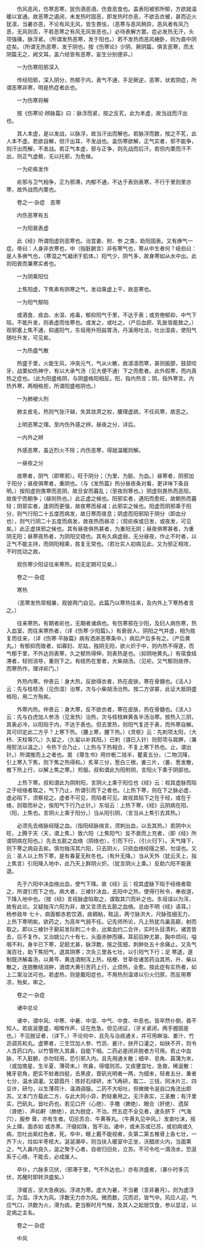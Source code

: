<!-- { "loadSidebar": true } -->
　　伤风恶风，伤寒恶寒，犹伤酒恶酒，伤食恶食也。盖表阳被邪所郁，方欲就温暖以宣通。故恶寒之遏闭，未发热时固恶，即发热时亦恶，不欲去衣被，甚而近火犹凛，当暑亦恶，不论有风无风，皆生畏怯，（恶寒与恶风稍异，恶风者有风乃恶，无风则否，不若恶寒之有风无风皆恶也。）必待表解方罢。症必发热无汗，头项强痛，脉浮紧。（所谓发热恶寒，发于阳也。）若不发热而恶风蜷卧，则为直中阴症矣。（所谓无热恶寒，发于阴也。按《伤寒论》少阴、厥阴篇，俱言恶寒，而太阴篇无之，阙文耳。盖六经皆有恶寒，妄生分别便非。）

　　一为伤寒阳邪深入

　　传经阳邪，深入阴分，热郁于内，表气不通，手足厥逆，恶寒，状若阴症，所谓恶寒非寒，明是热症者此也。

　　一为伤寒将解

　　按《伤寒论·辨脉篇》曰：脉浮而紧，按之反芤，此为本虚，故当战而汗出也。

　　其人本虚，是以发战，以脉浮，故当汗出而解也。若脉浮而数，按之不芤，此人本不虚。若欲自解，但汗出耳，不发战也。盖伤寒欲解，正气实者，邪不能争，则汗出而解，不发战。若正气本虚，邪与正争，则先战而后汗。若但内栗而汗不出，则正气虚极，无以托邪，为危候。

　　一为疟疾发作

　　疟邪与卫气相争，正为邪滞，内郁不通，不达于表则表寒，不行于里则里亦寒，故外战而内栗也。

　　卷之一·杂症　恶寒

　　内伤恶寒有五

　　一为阳衰表虚

　　此《经》所谓阳虚则恶寒也。治宜姜、附、参 之类，助阳固表。又有痹气一症。帝曰：人身非衣寒也，中（指脏腑言）非有寒气也，寒从中生者何？岐伯曰：是人多痹气也，（寒湿之气凝闭于肌体。）阳气少，阴气多，故身寒如从水中出。此则阳衰而兼寒实者也。

　　一为阴乘阳位

　　上焦阳虚，下焦素有阴寒之气，发动乘虚上干，故恶寒也。

　　一为阳气郁陷

　　或酒食、痰血、水湿、疮毒，郁抑阳气于里，不达于表；或劳倦郁抑，中气下陷，不能升发，则表虚而怯寒也。或发之，或吐之。（产后血瘀、乳胀皆能致之。）观邪塞上焦不通，抑遏阳气，东垣用升阳益胃汤，丹溪用吐法，吐出湿痰，使阳气随吐升发，可见矣。

　　一为热盛气散

　　热盛于里，火能生风，冲突元气，气从火散，故凛凛而寒，甚则振颤，鼓颔咬牙，战栗如伤神守，有以大承气汤（见大便不通）下之而愈者。此外假寒，而内真热之症也。（此为阳盛格阴，与阴盛格阳相反。阳，指内热言；阴，指外寒言。内热外寒，两相格拒，所谓阳盛格阴也。）

　　一为肺被火刑

　　肺主皮毛，热则气张汗越，失其敛肃之权，腠理虚疏，不任风寒，故恶之。

　　上明恶寒之理。至内伤外感之辨，昼夜之分，详后。

　　一内外之辨

　　外感恶寒，虽近烈火不除；内伤恶寒，得就温暖则解。

　　一昼夜之分

　　夜寒者，阴气（即寒邪）。旺于阴分；（为里、为脏、为血。）昼寒者，阴邪加于阳分；昼夜俱寒者，重阴也。（与《发热篇》热分昼夜条对看，更详味下条自明。）按阳虚则畏寒而恶阴，故旦安而暮乱；（至夜则寒也。）阴虚则畏热而恶阳，故夜宁而朝争；（昼则热也。）此正虚之候也。阳邪实者，遇阳而愈旺，故朝热而暮轻；阴邪实者，逢阴而更强，故夜寒而昼减；此邪实之候也。阳虚而阴邪乘于阳分，则气行阳二十五度而病发，故日寒而夜息；阴虚而阳邪陷于阴分（即血分也），则气行阴二十五度而病发，故夜热而昼凉；（观疟疾或日发，或夜发，可见矣。）此正虚挟邪之候也。其有昼夜俱热甚者，为重阳无阴；昼夜俱寒甚者，为重阴无阳；昼寒夜热者，为阴阳交错也。其有久病虚弱，无分昼夜，作止不时者，以正气不能主持，而阴阳相乘，胜复无常也。（若壮实人初病见此，又为邪正相攻，不时扰动之故。

　　观伤寒少阳证往来寒热，初无定期可见矣。）

　　卷之一·杂症

　　寒热

　　（恶寒发热常相兼，观彼两门自见。此篇乃以寒热往来，及内外上下寒热者言之。）

　　往来寒热，有期者疟也，无期者诸病也。有伤寒邪在少阳，及妇人病伤寒，热入血室，而往来寒热者，（详《伤寒·少阳篇》。）有衰弱人，阴阳之气并虚，相为胜复而往来，（详《伤寒·平脉篇》病有洒淅恶寒条中。）病后产后多有之。（产后黄 丸。）有郁抑而致者，如寡妇、尼姑，独阴无阳，欲火炽于中，则内热不得遂，而气郁于里，不外达则表寒，久之郁热得伸，则表热是也。（抑阴地黄丸。）有宿食结滞者，轻则消导，重则下之。有结热在里者，大柴胡汤。（见疟。又气郁则痰停，而寒热作，理详疟门。）

　　外热内寒。仲景云：身大热，反欲得衣者，热在皮肤，寒在骨髓也。《活人》云：先与桂枝汤（见伤湿）治寒，次与小柴胡汤治热。按二方谬甚，此证大抵阴盛格阳，用二方殆矣。

　　外寒内热。仲景云：身大寒，反不欲衣者，寒在皮肤，热在骨髓也。《活人》云：先与白虎加人参汤（见发热）治热，次与桂枝麻黄各半汤治寒。按热入三阴，其表必冷，以阳陷于内，不达于表也。但去里热，则阳气复还于表，而外寒自解。其可印定此二方乎？上寒下热。（腰上寒，腰下热。）《灵枢》云：先刺项太阳，（大杼、天柱等穴。）久留之，（久留以补其阳。）已刺（谓已入针）则熨项与肩胛，（兼用熨法以温之。）令热下合乃止，（上热与下热相合，不复上寒下热也。止，谓出针。）所谓推而上之者也。嵩 《尊生书》用炒栀二钱半，瞿麦五分，（二物沉降，引上寒入下焦，则下焦之热得和。）炙草三分，葱白三根，姜三片，（姜、葱发散，推下热上行，以解上焦之寒。）煎服。叔和谓此为阳附阴，言阳火下乘于阴部也。

　　上热下寒。叔和谓此为阴附阳，言阴火上乘于阳位也《经》云：视其虚脉而陷之于经络者取之，气下乃止，所谓引而下之者也。（上热下寒，则在下之脉必虚，虚必陷下，须察视之。虚者不可见，而陷者可见。故视其陷下之在于经，或在于络，则取而补之，俟阳气下行乃止针。）东垣云：上热下寒，《经》云阴病在阳，（阳，上焦也。言阴火上乘于阳分。）当从阳引阴，（言当从上焦引去其热。）

　　必须先去络脉经隧之血。（指阳经脉络言，须刺出血，以去其热。）若阴中火旺，上腾于天（天，谓上焦，）致六阳（上焦阳气）反不衰而上充者，（即《经》所谓阴病在阳也。）先去五脏之血络（阴络也），引而下行，（引火归下）。天气降下，则下寒之病自去矣。慎勿独泻其六阳，只去阴火，只损血络经隧之邪，勿误也。又云：圣人以上热下寒，是有春夏无秋冬也。（有升无降。）当从天外（犹云天上，指上焦言）引阳降入地中，此乃天上群阴火炽，（犹言阴火上乘。）反助六阳不能衰退。

　　先于六阳中决血络出血，使气下降。故《经》云：视其虚脉下陷于经络者取之，所谓引而下之也。病大者，三棱针决血，去阳中之热，使得行秋令，奉收道，下降入地中也。（按《经》言视脉虚陷取之，谓取其穴而补之也。东垣误以为泻，故有此论。又疑独泻六阳为非，故又言须去五脏之血络。总由不明《经》语耳。）杨参政年 七十，病面郁赤若饮酒，痰稠粘，眩运，两寸脉洪大，尺脉弦细无力，上热下寒明矣。欲药之，为高年气弱不任。记先师所论，凡上热犹鸟巢高巅，射而取之。即以三棱针于巅前发际刺二十余，出紫血约二合许，实时头目清利，诸苦皆去，后不复作。又治姚公六十有七，头面赤肿而痛，耳前后肿尤甚，胸中烦闷，嗌咽不利，身半已下寒，足胫尤甚，脉浮数，按之弦细，刺肿处五十余痛止。又灸气海百壮，助下焦阳气，退其阴寒；次灸三里各七壮，以引阳气下行；足 寒退，遂制既济解毒汤，以黄芩、黄连酒制泻上热，桔梗、甘草佐诸苦药治其热，升、柴以散之，连翘散结消肿，酒煨大黄引苦药上行，止烦热，全愈。按此症有实热者，如上二案治法可也。若虚热，则是戴阳症也，不用热剂温肾以引火归原，而反用寒凉，殆矣，审之。

　　卷之一·杂症

　　诸中总论

　　诸中，谓中风、中寒、中暑、中湿、中气、中食、中恶也。皆卒然仆倒，昏不知人。若痰涎壅盛，咽喉作声，证在危急。但见闭证，（牙关紧闭，两手握固是也。）不见脱证者，（详下。）不论何中，且先与治痰通关，并可用麻油、姜汁、竹沥调苏和丸。虚寒者，三生饮加人参、竹沥、姜汁，抉开口灌之，如抉不开，则令人含药口内，以竹管吹入其鼻，自能下咽。二药必是闭非脱者方可用。若止中血脉，不入脏腑，亦勿轻用，恐引邪入内。且先用通关散；细辛、皂角、菖蒲为末，（或加南星、生半夏、薄荷末。）吹鼻，得嚏则苏。又痰壅宜吐，急救，稀涎散：猪牙皂角，肥实不蛀者四挺，去黑皮，晋矾光明者一两，为细末，轻者五分，重者七分，温水调灌。又碧霞丹：拣好石绿研，水飞再研，取二、三钱，同冰片三、四豆许，研匀，以生薄荷汁、温酒调服。二药不大呕吐，但微微令涎自口角流出即苏。又本门方载此二方，与此大同小异，酌轻重用之。无汗表实，三圣散；有汗里实，巴矾丸，皆吐药也。若见口开（心绝）、手撒（脾绝）、眼合（肝绝）、遗尿（肾绝）、声如鼾（肺绝），此为脱症，不治。然五症不全见者，速灸脐下（气海穴），服参 膏，亦有生者。切忌苏合、牛黄等丸。（牛黄丸见中风。）发直吐沫，摇头上撺，面赤如 或赤黑，汗缀如珠，皆不治。诸中，或未苏或已苏，或初病或久病，忽吐出紫红色者，死。卒中，眼上戴不能视者，灸第二第五椎骨上各七壮，一齐下火，炷如半枣核大。涎涎潮卒，则当扶入暖室中正坐，沃醋炭火内，当面熏之，气入鼻内良久，涎之聚于心者，自收归旧处，立苏。不可令吃一滴汤水，恐涎系于心络，不能去，必成废人。

　　卒仆，六脉多沉伏，（邪滞于里，气不外达也。）亦有洪盛者，（暴仆时多沉伏，苏醒时即转洪盛矣。）

　　浮缓吉，坚大急疾凶。浮进为寒。虚大为暑，不当暑（言非暑月）。则为虚浮涩，为湿。浮大为风。浮数无力亦为风。微而数，沉而迟，皆气中。风应人迎，气应气口，洪数为火，滑为痰。更当察时月气候，及其人之起居饮食，参以显证，以定病之主名。

　　卷之一·杂症

　　中风

